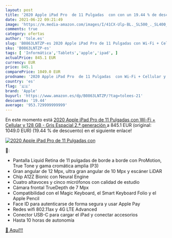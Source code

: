 ```yaml
---
layout: post
title: '2020 Apple iPad Pro  de 11 Pulgadas  con con un 19.44 % de descuento'
date: 2021-06-22 09:21:49
image: 'https://m.media-amazon.com/images/I/41CX-Ulp-BL._SL500_._SL400_.jpg'
comments: true
category: ofertas
author: 'tole.es'
slug: 'B0863LNTZP-es 2020 Apple iPad Pro de 11 Pulgadas con Wi-Fi + Cellular y...'
sku: 'B0863LNTZP-es'
tags: [ 'Informática','Tablets','apple','ipad', ]
actualPrice: 845.1 EUR
currency: EUR
price: 845.1
comparePrice: 1049.0 EUR
prodname: '2020 Apple iPad Pro  de 11 Pulgadas  con Wi-Fi + Cellular y 128 GB  - Gris Espacial  2.ª generación '
country: 'es'
flag: '🇪🇸'
brand: 'Apple'
buyurl: 'https://www.amazon.es/dp/B0863LNTZP/?tag=tolees-21'
descuento: '19.44'
average: '953.729999999999'
---
```


En este momento está [2020 Apple iPad Pro  de 11 Pulgadas  con Wi-Fi + Cellular y 128 GB  - Gris Espacial  2.ª generación ](https://www.amazon.es/dp/B0863LNTZP/?tag=tolees-21) a 845.1 EUR (original: 1049.0 EUR) (19.44 %  de descuento) en el siguiente enlace!

[![2020 Apple iPad Pro  de 11 Pulgadas  con](https://m.media-amazon.com/images/I/41CX-Ulp-BL._SL500_._SL400_.jpg)](https://www.amazon.es/dp/B0863LNTZP/?tag=tolees-21)

🔎:

- Pantalla Liquid Retina de 11 pulgadas de borde a borde con ProMotion, True Tone y gama cromática amplia (P3)
- Gran angular de 12 Mpx, ultra gran angular de 10 Mpx y escáner LiDAR
- Chip A12Z Bionic con Neural Engine
- Cuatro altavoces y cinco micrófonos con calidad de estudio
- Cámara frontal TrueDepth de 7 Mpx
- Compatibilidad con el Magic Keyboard, el Smart Keyboard Folio y el Apple Pencil
- Face ID para autenticarse de forma segura y usar Apple Pay
- Redes wifi 802.11ax y 4G LTE Advanced
- Conector USB-C para cargar el iPad y conectar accesorios
- Hasta 10 horas de autonomía

[🛒 Aquí!!!](https://www.amazon.es/dp/B0863LNTZP/?tag=tolees-21)
